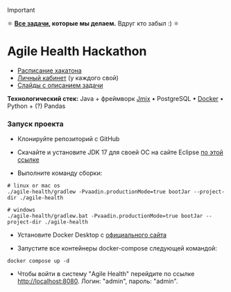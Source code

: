 > [!IMPORTANT]
>
> ⚛️ **[Все задачи](TODO.md), которые мы делаем.** Вдруг кто забыл :) ⚛️
>  

# Agile Health Hackathon
* [Расписание хакатона](https://impulse.t1.ru/hackathons/saint_petersburg_2024)
* [Личный кабинет](https://spb.hackathon-t1.ru/todo) (у каждого свой)
* [Слайды с описанием задачи](https://docs.google.com/presentation/d/1Ixn7mnErgfvu0Kuxk7OUIWIuMWP2KfNRwGEyVObvuwI/edit#slide=id.g3141d0e0588_0_411)

**Технологический стек:** Java + фреймворк [Jmix](https://www.jmix.ru) • PostgreSQL • [Docker](https://www.docker.com) • Python + (?) Pandas

### Запуск проекта

- Клонируйте репозиторий с GitHub

- Скачайте и установите JDK 17 для своей ОС на сайте Eclipse [по этой ссылке](https://adoptium.net/temurin/releases/)

- Выполните команду сборки:

```shell
# linux or mac os
./agile-health/gradlew -Pvaadin.productionMode=true bootJar --project-dir ./agile-health

# windows 
./agile-health/gradlew.bat -Pvaadin.productionMode=true bootJar --project-dir ./agile-health
```

- Установите Docker Desktop с [официального сайта](https://www.docker.com/products/docker-desktop/)

- Запустите все контейнеры docker-compose следующей командой:
```shell
docker compose up -d
```

- Чтобы войти в систему "Agile Health" перейдите по ссылке [http://localhost:8080](http://localhost:8080). Логин: "admin", пароль: "admin".
